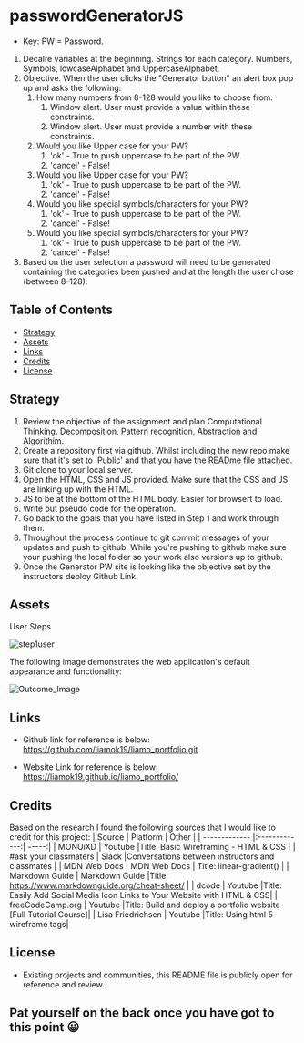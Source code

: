 # passwordGeneratorJS

* Key: PW = Password.

1. Decalre variables at the beginning. Strings for each category. Numbers, Symbols, lowcaseAlphabet and UppercaseAlphabet. 
2. Objective. When the user clicks the "Generator button" an alert box pop up and asks the following: 
    1. How many numbers from 8-128 would you like to choose from.
        1. Window alert. User must provide a value within these constraints. 
        2. Window alert. User must provide a number with these constraints.
    2. Would you like Upper case for your PW?
        1. 'ok' - True to push uppercase to be part of the PW. 
        2. 'cancel' - False! 
    3. Would you like Upper case for your PW?
        1. 'ok' - True to push uppercase to be part of the PW. 
        2. 'cancel' - False!   
    4. Would you like special symbols/characters for your PW?
        1. 'ok' - True to push uppercase to be part of the PW. 
        2. 'cancel' - False! 
    5. Would you like special symbols/characters for your PW?
        1. 'ok' - True to push uppercase to be part of the PW. 
        2. 'cancel' - False! 
3. Based on the user selection a password will need to be generated containing the categories been pushed and at the length the user chose (between 8-128). 

## Table of Contents
- [Strategy](#strategy)
- [Assets](#assets)
- [Links](#links)
- [Credits](#credits)
- [License](#license)

## Strategy

1. Review the objective of the assignment and plan Computational Thinking. Decomposition, Pattern recognition, Abstraction and Algorithim. 
3. Create a repository first via github. Whilst including the new repo make sure that it's set to 'Public' and that you have the READme file attached. 
4. Git clone to your local server. 
5. Open the HTML, CSS and JS provided. Make sure that the CSS and JS are linking up with the HTML. 
6. JS to be at the bottom of the HTML body. Easier for browsert to load. 
2. Write out pseudo code for the operation. 
8. Go back to the goals that you have listed in Step 1 and work through them. 
9. Throughout the process continue to git commit messages of your updates and push to github. While you're pushing to github make sure your pushing the local folder so your work also versions up to github. 
10. Once the Generator PW site is looking like the objective set by the instructors deploy Github Link. 

## Assets
User Steps 

![step1user](../passwordGeneratorJS/assets/images/reference/step1user)


The following image demonstrates the web application's default appearance and functionality: 

![Outcome_Image](../liamo_portfolio/assets/images/liamo_portfolio_index.png)


## Links
- Github link for reference is below: 
https://github.com/liamok19/liamo_portfolio.git

- Website Link for reference is below: 
https://liamok19.github.io/liamo_portfolio/

## Credits

Based on the research I found the following sources that I would like to credit for this project: 
| Source        | Platform      | Other  |
| ------------- |:-------------:| -----:|
| MONUiXD    | Youtube      |Title: Basic Wireframing - HTML & CSS | 
| #ask your classmaters | Slack      |Conversations between instructors and classmates |
| MDN Web Docs   | MDN Web Docs       | Title: linear-gradient() |
| Markdown Guide | Markdown Guide |Title: https://www.markdownguide.org/cheat-sheet/ |
| dcode    | Youtube      |Title: Easily Add Social Media Icon Links to Your Website with HTML & CSS| 
| freeCodeCamp.org    | Youtube      |Title: Build and deploy a portfolio website [Full Tutorial Course]| 
| Lisa Friedrichsen    | Youtube      |Title: Using html 5 wireframe tags| 



## License
- Existing projects and communities, this README file is publicly open for reference and review. 

## Pat yourself on the back once you have got to this point	😀